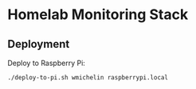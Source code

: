 # Homelab Monitoring Stack

## Deployment

Deploy to Raspberry Pi:
```bash
./deploy-to-pi.sh wmichelin raspberrypi.local
```